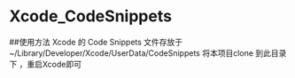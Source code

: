 # Xcode_CodeSnippets

##使用方法
Xcode 的 Code Snippets 文件存放于 ~/Library/Developer/Xcode/UserData/CodeSnippets  将本项目clone 到此目录下 ，重启Xcode即可

